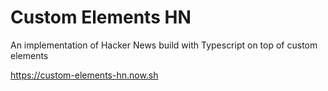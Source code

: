 # Custom Elements HN

An implementation of Hacker News build with Typescript on top of custom elements

https://custom-elements-hn.now.sh
